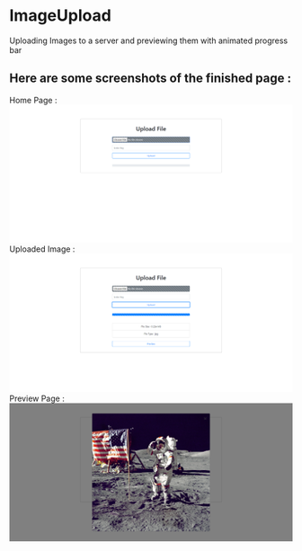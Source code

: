 # ImageUpload
Uploading Images to a server and previewing them with animated progress bar 
<br>
## Here are some screenshots of the finished page : 
Home Page : 
![alt text](https://github.com/aritra1999/ImageUpload/blob/master/demo/pro4_1.png)
Uploaded Image : 
![alt text](https://github.com/aritra1999/ImageUpload/blob/master/demo/pro4_2.png)
Preview Page : 
![alt text](https://github.com/aritra1999/ImageUpload/blob/master/demo/pro4_3.png)

